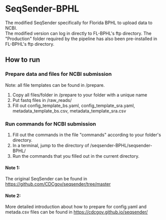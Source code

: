 # SeqSender-BPHL
The modified SeqSender specifically for Florida BPHL to upload data to NCBI.       
The modified version can log in directly to FL-BPHL's ftp directory. The "Production" folder required by the pipeline has also been pre-installed in FL-BPHL's ftp directory.    
## How to run
### Prepare data and files for NCBI submission
Note: all file templates can be found in /prepare.      
1) Copy all files/folder in /prepare to your folder with a unique name
2) Put fastq files in /raw_reads/        
3) Fill out config_template_bs.yaml, config_template_sra.yaml, metadata_template_bs.csv, metadata_template_sra.csv
### Run commands for NCBI submission
1) Fill out the commands in the file "commands" according to your folder's directory.
2) In a terminal, jump to the directory of /seqsender-BPHL/seqsender-BPHL/
3) Run the commands that you filled out in the current directory.

              
               
#### Note 1:                         
The original SeqSender can be found in https://github.com/CDCgov/seqsender/tree/master
#### Note 2:                  
More detailed introduction about how to prepare for config.yaml and metada.csv files can be found in https://cdcgov.github.io/seqsender/
